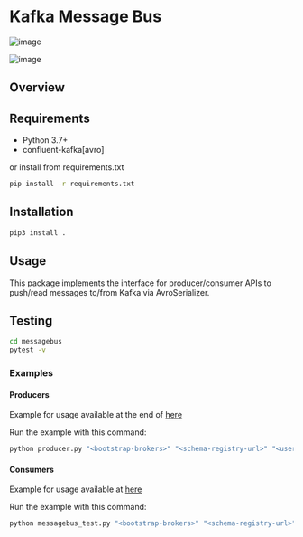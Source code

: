 # Kafka Message Bus

![image](https://github.com/kata-ai/messagebus-kafka-python/workflows/CI/badge.svg?branch=master%0A%20:target:%20https://github.com/kata-ai/messagebus-kafka-python/actions?workflow=CI%0A%20:alt:%20CI%20Status)

![image](https://img.shields.io/codecov/c/github/kata-ai/messagebus-kafka-python.svg%0A%20:target:%20http://codecov.io/github/kata-ai/messagebus-kafka-python?branch=master%0A%20:alt:%20Coverage%20report)

## Overview

## Requirements

- Python 3.7+
- confluent-kafka[avro]

or install from requirements.txt

```bash
pip install -r requirements.txt 
```

## Installation

```bash
pip3 install .
```

## Usage

This package implements the interface for producer/consumer APIs to push/read messages to/from Kafka via AvroSerializer.

## Testing

```bash
cd messagebus
pytest -v
```

### Examples
#### Producers

Example for usage available at the end of [here](./messagebus/producer.py)

Run the example with this command:

```bash
python producer.py "<bootstrap-brokers>" "<schema-registry-url>" "<username>" "<password>"
```

#### Consumers

Example for usage available at [here](./messagebus/test/messagebus_test.py)

Run the example with this command:

```bash
python messagebus_test.py "<bootstrap-brokers>" "<schema-registry-url>" "<username>" "<password>"
```